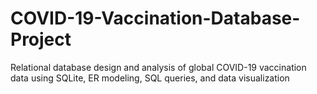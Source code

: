 # COVID-19-Vaccination-Database-Project
Relational database design and analysis of global COVID-19 vaccination data using SQLite, ER modeling, SQL queries, and data visualization
